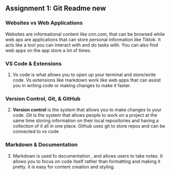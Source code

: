 ## Assignment 1: Git Readme new

### Websites vs Web Applications

Websites are informational content like cnn.com, that can be browsed while web aps are applications that can store personal information like Tiktok. It acts like a tool you can interact with and do tasks with. You can also find web apps on the app store a lot of times. 

### VS Code & Extensions

1. Vs code is what allows you to open up your terminal and store/write code. Vs extensions like markdown work like web apps that can assist you in writing code or making changes to make it faster.

### Version Control, Git, & GitHub

2. **Version control** is the system that allows you to make changes to your code. *Git* is the system that allows people to work on a project at the same time storing information on their local repositories and having a collection of it all in one place. Github uses git to store repos and can be connected to vs code 

### Markdown & Documentation

3. Markdown is used fo documentation , and allows users to take notes. It allows you to focus on code itself rather than formatting and making it pretty.  it is easy for content creation and styling.